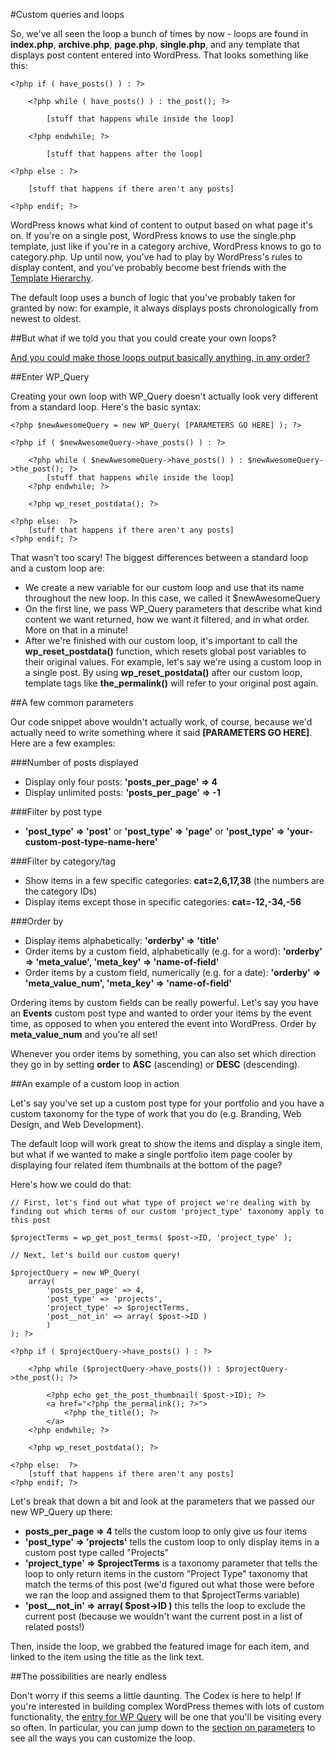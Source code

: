 #Custom queries and loops

So, we've all seen the loop a bunch of times by now - loops are found in **index.php**, **archive.php**, **page.php**, **single.php**, and any template that displays post content entered into WordPress. That looks something like this:

	<?php if ( have_posts() ) : ?>

		<?php while ( have_posts() ) : the_post(); ?>

			[stuff that happens while inside the loop]

		<?php endwhile; ?>

			[stuff that happens after the loop]

	<?php else : ?>

		[stuff that happens if there aren't any posts]

	<?php endif; ?>


WordPress knows what kind of content to output based on what page it's on. If you're on a single post, WordPress knows to use the single.php template, just like if you're in a category archive, WordPress knows to go to category.php. Up until now, you've had to play by WordPress's rules to display content, and you've probably become best friends with the [Template Hierarchy](https://codex.wordpress.org/images/1/18/Template_Hierarchy.png).

The default loop uses a bunch of logic that you've probably taken for granted by now: for example, it always displays posts chronologically from newest to oldest.

##But what if we told you that you could create your own loops?

[And you could make those loops output basically anything, in any order?](http://farm5.staticflickr.com/4119/5409686785_fe496a83fa_o.gif)

##Enter WP_Query

Creating your own loop with WP_Query doesn't actually look very different from a standard loop. Here's the basic syntax:

	<?php $newAwesomeQuery = new WP_Query( [PARAMETERS GO HERE] ); ?>

	<?php if ( $newAwesomeQuery->have_posts() ) : ?>
	
		<?php while ( $newAwesomeQuery->have_posts() ) : $newAwesomeQuery->the_post(); ?>
			[stuff that happens while inside the loop]
		<?php endwhile; ?>

	  	<?php wp_reset_postdata(); ?>

	<?php else:  ?>
		[stuff that happens if there aren't any posts]
	<?php endif; ?>
	
That wasn't too scary! The biggest differences between a standard loop and a custom loop are:

* We create a new variable for our custom loop and use that its name throughout the new loop. In this case, we called it $newAwesomeQuery
* On the first line, we pass WP_Query parameters that describe what kind content we want returned, how we want it filtered, and in what order. More on that in a minute!
* After we're finished with our custom loop, it's important to call the **wp_reset_postdata()** function, which resets global post variables to their original values. For example, let's say we're using a custom loop in a single post. By using **wp_reset_postdata()** after our custom loop, template tags like **the_permalink()** will refer to your original post again.

##A few common parameters

Our code snippet above wouldn't actually work, of course, because we'd actually need to write something where it said **[PARAMETERS GO HERE]**. Here are a few examples:

###Number of posts displayed

* Display only four posts: **'posts_per_page' => 4**
* Display unlimited posts: **'posts_per_page' => -1**

###Filter by post type

* **'post_type' => 'post'** or **'post_type' => 'page'** or **'post_type' => 'your-custom-post-type-name-here'**

###Filter by category/tag

* Show items in a few specific categories: **cat=2,6,17,38** (the numbers are the category IDs)
* Display items except those in specific categories: **cat=-12,-34,-56**

###Order by

* Display items alphabetically: **'orderby' => 'title'**
* Order items by a custom field, alphabetically (e.g. for a word): **'orderby' => 'meta_value', 'meta_key' => 'name-of-field'**
* Order items by a custom field, numerically (e.g. for a date): **'orderby' => 'meta_value_num', 'meta_key' => 'name-of-field'**

Ordering items by custom fields can be really powerful. Let's say you have an **Events** custom post type and wanted to order your items by the event time, as opposed to when you entered the event into WordPress. Order by **meta_value_num** and you're all set!


Whenever you order items by something, you can also set which direction they go in by setting **order** to **ASC** (ascending) or **DESC** (descending).

##An example of a custom loop in action

Let's say you've set up a custom post type for your portfolio and you have a custom taxonomy for the type of work that you do (e.g. Branding, Web Design, and Web Development). 

The default loop will work great to show the items and display a single item, but what if we wanted to make a single portfolio item page cooler by displaying four related item thumbnails at the bottom of the page?

Here's how we could do that:

	// First, let's find out what type of project we're dealing with by finding out which terms of our custom 'project_type' taxonomy apply to this post
	
	$projectTerms = wp_get_post_terms( $post->ID, 'project_type' );
	
	// Next, let's build our custom query!
	
	$projectQuery = new WP_Query( 
		array( 
			'posts_per_page' => 4, 
			'post_type' => 'projects', 
			'project_type' => $projectTerms, 
			'post__not_in' => array( $post->ID )  
			) 
	); ?>
	
	<?php if ( $projectQuery->have_posts() ) : ?>
	
		<?php while ($projectQuery->have_posts()) : $projectQuery->the_post(); ?>

			<?php echo get_the_post_thumbnail( $post->ID); ?> 
			<a href="<?php the_permalink(); ?>">
				<?php the_title(); ?>
			</a>
		<?php endwhile; ?>
		
		<?php wp_reset_postdata(); ?>
		
	<?php else:  ?>
		[stuff that happens if there aren't any posts]
	<?php endif; ?>

Let's break that down a bit and look at the parameters that we passed our new WP_Query up there:

* **posts_per_page => 4** tells the custom loop to only give us four items
* **'post_type' => 'projects'** tells the custom loop to only display items in a custom post type called "Projects"
* **'project_type' => $projectTerms** is a taxonomy parameter that tells the loop to only return items in the custom "Project Type" taxonomy that match the terms of this post (we'd figured out what those were before we ran the loop and assigned them to that $projectTerms variable)
* **'post__not_in' => array( $post->ID )** this tells the loop to exclude the current post (because we wouldn't want the current post in a list of related posts!)

Then, inside the loop, we grabbed the featured image for each item, and linked to the item using the title as the link text.


##The possibilities are nearly endless

Don't worry if this seems a little daunting. The Codex is here to help! If you're interested in building complex WordPress themes with lots of custom functionality, the [entry for WP Query](http://codex.wordpress.org/Class_Reference/WP_Query) will be one that you'll be visiting every so often. In particular, you can jump down to the [section on parameters](http://codex.wordpress.org/Class_Reference/WP_Query#Parameters) to see all the ways you can customize the loop.